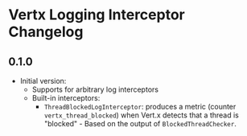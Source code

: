 # Vertx Logging Interceptor Changelog

## 0.1.0
* Initial version:
  - Supports for arbitrary log interceptors
  - Built-in interceptors:
    - `ThreadBlockedLogInterceptor`: produces a metric (counter `vertx_thread_blocked`) when Vert.x detects that a
      thread is "blocked" - Based on the output of `BlockedThreadChecker`.
